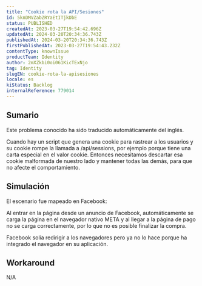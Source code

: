 ```yaml
---
title: "Cookie rota la API/Sesiones"
id: 5knDMVZabZRYaEtITjkDbE
status: PUBLISHED
createdAt: 2023-03-27T19:54:42.696Z
updatedAt: 2024-03-20T20:34:36.743Z
publishedAt: 2024-03-20T20:34:36.743Z
firstPublishedAt: 2023-03-27T19:54:43.232Z
contentType: knownIssue
productTeam: Identity
author: 2mXZkbi0oi061KicTExNjo
tag: Identity
slugEN: cookie-rota-la-apisesiones
locale: es
kiStatus: Backlog
internalReference: 779014
---
```


## Sumario

<div class="alert alert-info">
  <p>Este problema conocido ha sido traducido automáticamente del inglés.</p>
</div>


Cuando hay un script que genera una cookie para rastrear a los usuarios y su cookie rompe la llamada a /api/sessions, por ejemplo porque tiene una carta especial en el valor cookie. Entonces necesitamos descartar esa cookie malformada de nuestro lado y mantener todas las demás, para que no afecte el comportamiento.


##

## Simulación



El escenario fue mapeado en Facebook:

Al entrar en la página desde un anuncio de Facebook, automáticamente se carga la página en el navegador nativo META y al llegar a la página de pago no se carga correctamente, por lo que no es posible finalizar la compra.

Facebook solía redirigir a los navegadores pero ya no lo hace porque ha integrado el navegador en su aplicación.



## Workaround


N/A





